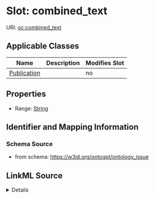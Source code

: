 

# Slot: combined_text

URI: [oc:combined_text](http://w3id.org/ontogpt/ontology-class-templatecombined_text)



<!-- no inheritance hierarchy -->





## Applicable Classes

| Name | Description | Modifies Slot |
| --- | --- | --- |
| [Publication](Publication.md) |  |  no  |







## Properties

* Range: [String](String.md)





## Identifier and Mapping Information







### Schema Source


* from schema: https://w3id.org/ontogpt/ontology_issue




## LinkML Source

<details>
```yaml
name: combined_text
from_schema: https://w3id.org/ontogpt/ontology_issue
rank: 1000
alias: combined_text
owner: Publication
domain_of:
- Publication
range: string

```
</details>